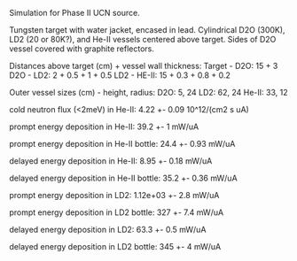 Simulation for Phase II UCN source.

Tungsten target with water jacket, encased in lead.
Cylindrical D2O (300K), LD2 (20 or 80K?), and He-II vessels centered above target.
Sides of D2O vessel covered with graphite reflectors.

Distances above target (cm) + vessel wall thickness:
Target - D2O: 15 + 3
D2O - LD2: 2 + 0.5 + 1 + 0.5
LD2 - HE-II: 15 + 0.3 + 0.8 + 0.2

Outer vessel sizes (cm) - height, radius:
D2O: 5, 24
LD2: 62, 24
He-II: 33, 12

cold neutron flux (<2meV) in He-II:
4.22 +- 0.09 10^12/(cm2 s uA)

prompt energy deposition in He-II:
39.2 +- 1 mW/uA

prompt energy deposition in He-II bottle:
24.4 +- 0.93 mW/uA

delayed energy deposition in He-II:
8.95 +- 0.18 mW/uA

delayed energy deposition in He-II bottle:
35.2 +- 0.36 mW/uA

prompt energy deposition in LD2:
1.12e+03 +- 2.8 mW/uA

prompt energy deposition in LD2 bottle:
327 +- 7.4 mW/uA

delayed energy deposition in LD2:
63.3 +- 0.5 mW/uA

delayed energy deposition in LD2 bottle:
345 +- 4 mW/uA

